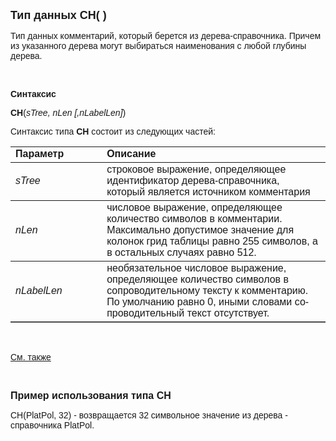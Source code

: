 ﻿<html>
<head>
<title>CH()</title>
</head>

<body>

<p><strong><font size="4" face="Arial">Тип данных CH( )</font></strong></p>

<p class="label"><font face="Arial">Тип данных комментарий,
который берется из дерева-справочника. Причем из
указанного дерева могут выбираться наименования
с любой глубины дерева. </font></p>

<p class="label">&nbsp;</p>

<p class="label"><font face="Arial"><b>Синтаксис</b></font></p>

<p><font face="Arial"><strong>CH</strong>(<em>sTree, nLen [,nLabelLen]</em>)</font></p>

<p><font face="Arial">Синтаксис типа <strong>CH</strong>
состоит из следующих частей:</font></p>

<table border="1" cellPadding="5" cols="2" frame="below" rules="rows">
<TBODY>
  <tr vAlign="top">
    <td class="label" width="29%"><font face="Arial"><b>Параметр</b></font></td>
    <td class="label" width="79%"><font face="Arial"><strong>Описание</strong></font></td>
  </tr>
  <tr>
    <td width="29%"><font face="Arial"><em>sTree</em></font></td>
    <td width="79%"><font face="Arial">строковое выражение,
    определяющее идентификатор дерева-справочника,
    который является источником комментария</font></td>
  </tr>
  <tr>
    <td width="29%"><em><font face="Arial">nLen</font></em></td>
    <td width="79%"><font face="Arial">числовое выражение,
    определяющее количество символов в комментарии.&nbsp; Максимально допустимое 
        значение для колонок
        грид таблицы равно 255 
	символов, а в остальных случаях равно 512.</font></td>
  </tr>
  <tr>
    <td width="29%"><font face="Arial"><em>nLabelLen</em></font></td>
    <td width="79%"><font face="Arial"><span lang="ru">необязательное
	</span>числовое выражение,
    определяющее количество символов в <span>сопроводительному<span lang="ru">
	</span></span><span lang="ru">тексту к </span>комментари<span lang="ru">ю. 
	По умолчанию равно 0, иными <span>словами сопроводительный текст 
	отсутствует.</span></span></font></td>
  </tr>
</TBODY>
</table>

<p class="label">&nbsp;</p>

<p class="label"><font face="Arial"><a href="../types.html">См. также</a></font></p>

<p class="label">&nbsp;</p>

<p><font size="3" face="Arial"><strong>Пример использования
типа CH</strong></font></p>

<p><font face="Arial">CH(PlatPol, 32) - возвращается 32
символьное значение из дерева - справочника PlatPol.</font></p>
</body>
</html>
